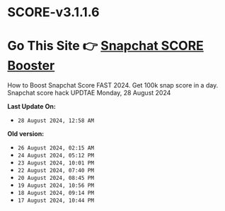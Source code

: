 # SCORE-v3.1.1.6
# Go This Site 👉 [Snapchat SCORE Booster](https://modren8.com/snapss)
How to Boost Snapchat Score FAST 2024. Get 100k snap score in a day. Snapchat score hack UPDTAE Monday, 28 August 2024


**Last Update On:**
- `28 August 2024, 12:58 AM `

**Old version:**
- `26 August 2024, 02:15 AM `
- `24 August 2024, 05:12 PM `
- `23 August 2024, 10:01 PM `
- `22 August 2024, 07:40 PM `
- `20 August 2024, 08:45 PM `
- `19 August 2024, 10:56 PM `
- `18 August 2024, 09:14 PM `
- `17 August 2024, 10:44 PM `
